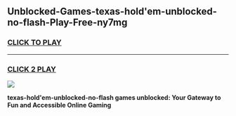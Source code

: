 
## Unblocked-Games-texas-hold'em-unblocked-no-flash-Play-Free-ny7mg
<h3>
<a href="https://premium76.site?title=texas-hold'em-unblocked-no-flash&ref=21A">CLICK TO PLAY</a></h3>
<hr>

<h3>
<a href="https://premium76.site?title=texas-hold'em-unblocked-no-flash&ref=21A">CLICK 2 PLAY</a>
  
</h3>

<a href="https://premium76.site?title=texas-hold'em-unblocked-no-flash&ref=21A"><img src="https://clearcache.store/games.png"></a>


**texas-hold'em-unblocked-no-flash games unblocked: Your Gateway to Fun and Accessible Online Gaming**
